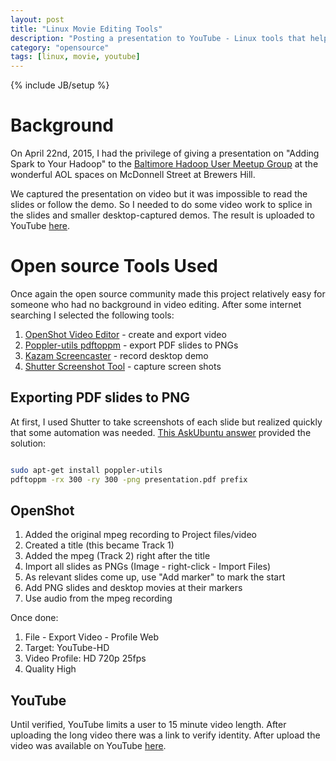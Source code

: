 ```yaml
---
layout: post
title: "Linux Movie Editing Tools"
description: "Posting a presentation to YouTube - Linux tools that help"
category: "opensource"
tags: [linux, movie, youtube]
---
```

{% include JB/setup %}

# Background
On April 22nd, 2015, I had the privilege of giving a presentation on
"Adding Spark to Your Hadoop" to the [Baltimore Hadoop User Meetup Group](http://www.meetup.com/Baltimore-Hadoop-User-Group/events/221583743/)
at the wonderful AOL spaces on McDonnell Street at Brewers Hill.

We captured the presentation on video but it was impossible to read the
slides or follow the demo. So I needed to do some video work to splice in the
slides and smaller desktop-captured demos. The result is uploaded to YouTube [here](https://www.youtube.com/watch?v=WgqYn3RlWlI).

# Open source Tools Used

Once again the open source community made this project relatively easy for
someone who had no background in video editing. After some internet searching
I selected the following tools:

1. [OpenShot Video Editor](http://www.openshot.org/) - create and export video
1. [Poppler-utils pdftoppm](http://poppler.freedesktop.org/) - export PDF slides to PNGs
1. [Kazam Screencaster](https://code.launchpad.net/kazam) - record desktop demo
1. [Shutter Screenshot Tool](http://shutter-project.org/) - capture screen shots

## Exporting PDF slides to PNG

At first, I used Shutter to take screenshots of each slide but realized
quickly that some automation was needed. [This AskUbuntu answer](pdf.txt:http://askubuntu.com/questions/50170/how-to-convert-pdf-to-image/50180#50180) provided the solution:

```bash

sudo apt-get install poppler-utils
pdftoppm -rx 300 -ry 300 -png presentation.pdf prefix

```

## OpenShot
1. Added the original mpeg recording to Project files/video
1. Created a title (this became Track 1)
1. Added the mpeg (Track 2) right after the title
1. Import all slides as PNGs (Image - right-click - Import Files)
1. As relevant slides come up, use "Add marker" to mark the start
1. Add PNG slides and desktop movies at their markers
1. Use audio from the mpeg recording

Once done:
1. File - Export Video - Profile Web
1. Target: YouTube-HD
1. Video Profile: HD 720p 25fps
1. Quality High

## YouTube
Until verified, YouTube limits a user to 15 minute video
length. After uploading the long video there was a link to verify identity. After upload the video was available on YouTube [here]((https://www.youtube.com/watch?v=WgqYn3RlWlI)).
